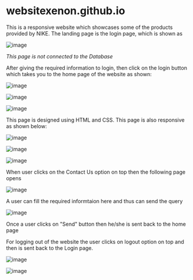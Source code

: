 # websitexenon.github.io
This is a responsive website which showcases some of the products provided by NIKE.
The landing page is the login page, which is shown as

![image](https://user-images.githubusercontent.com/54342467/223469005-7fe65cf3-8089-4049-a607-42b85db5237c.png)

*This page is not connected to the Database*

After giving the required information to login, then click on the login button which takes you to the home page of the website as shown:

![image](https://user-images.githubusercontent.com/54342467/223469696-dca8ed29-5b65-42cb-bb4a-7f9b32aafef7.png)

![image](https://user-images.githubusercontent.com/54342467/223469728-6e43bde8-e249-4f93-b539-1414c1e06ece.png)

![image](https://user-images.githubusercontent.com/54342467/223469763-6d3da9ea-bf79-47ca-a8b8-df0cf6f84431.png)

This page is designed using HTML and CSS. This page is also responsive as shown below:

![image](https://user-images.githubusercontent.com/54342467/223470106-933c990b-c4f4-4f30-ab47-725074714955.png)

![image](https://user-images.githubusercontent.com/54342467/223470201-bdfe291a-19df-4ba6-ab16-4386ea1a8231.png)

![image](https://user-images.githubusercontent.com/54342467/223470244-6a26db27-2210-4f31-b2cd-bd9dd44ab153.png)

When user clicks on the Contact Us option on top then the following page opens 

![image](https://user-images.githubusercontent.com/54342467/223470590-6af9c582-25b9-400f-a9e3-ec681d85abed.png)

A user can fill the required informtaion here and thus can send the query

![image](https://user-images.githubusercontent.com/54342467/223471142-c4a02189-02fc-41fc-b524-8c2e99ec8fb4.png)

Once a user clicks on "Send" button then he/she is sent back to the home page

For logging out of the website the user clicks on logout option on top and then is sent back to the Login page.

![image](https://user-images.githubusercontent.com/54342467/223471705-10aa96b6-e52f-4681-88cf-9bae4d07f91f.png)

![image](https://user-images.githubusercontent.com/54342467/223471768-6ba98001-7146-416f-be13-2a5be3cbdd09.png)

